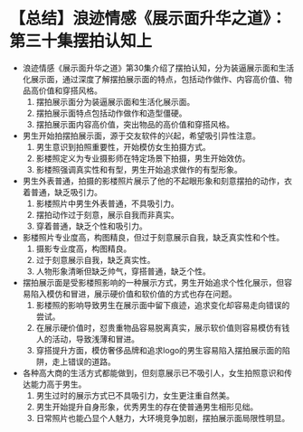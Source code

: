 # 【总结】浪迹情感《展示面升华之道》：第三十集摆拍认知上

-   浪迹情感《展示面升华之道》第30集介绍了摆拍认知，分为装逼展示面和生活化展示面，通过深度了解摆拍展示面的特点，包括动作做作、内容高价值、物品高价值和穿搭风格。
    1.  摆拍展示面分为装逼展示面和生活化展示面。
    2.  摆拍展示面特点包括动作做作和造型僵硬。
    3.  摆拍展示面内容高价值，突出物品的高价值和穿搭风格。
-   男生开始拍摆拍展示面，源于交友软件的兴起，希望吸引异性注意。
    1.  男生意识到拍照重要性，开始模仿女生拍摄方式。
    2.  影楼照定义为专业摄影师在特定场景下拍摄，男生开始效仿。
    3.  影楼照强调真实性和有型，男生开始追求做作的有型形象。
-   男生外表普通，拍摄的影楼照片展示了他的不起眼形象和刻意摆拍的动作，衣着普通，缺乏吸引力。
    1.  影楼照片中男生外表普通，不具吸引力。
    2.  摆拍动作过于刻意，展示自我而非真实。
    3.  穿着普通，缺乏个性和吸引力。
-   影楼照片专业度高，构图精良，但过于刻意展示自我，缺乏真实性和个性。
    1.  摄影专业度高，构图精良。
    2.  过于刻意展示自我，缺乏真实性。
    3.  人物形象清晰但缺乏帅气，穿搭普通，缺乏个性。
-   摆拍展示面是受影楼照影响的一种展示方式，男生开始追求个性化展示，但容易陷入模仿和冒进，展示硬价值和软价值的方式也存在问题。
    1.  影楼照的影响导致男生在展示面中留下痕迹，追求变化却容易走向错误的尝试。
    2.  在展示硬价值时，怼贵重物品容易脱离真实，展示软价值则容易模仿有钱人的活动，导致浅薄和冒进。
    3.  穿搭提升方面，模仿奢侈品牌和追求logo的男生容易陷入摆拍展示面的陷阱，走上错误的道路。
-   各种高大商的生活方式都能做到，但刻意展示已不吸引人，女生拍照意识和传达能力高于男生。
    1.  男生过时的展示方式已不具吸引力，女生更注重自然美。
    2.  男生开始提升自身形象，优秀男生的存在使普通男生相形见绌。
    3.  日常照片也能凸显个人魅力，大环境竞争加剧，摆拍展示面局限性明显。
